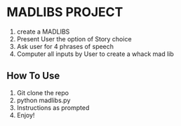# MADLIBS PROJECT
1. create a MADLIBS
2. Present User the option of Story choice
3. Ask user for 4 phrases of speech
4. Computer all inputs by User to create a whack mad lib
## How To Use
1. Git clone the repo
2. python madlibs.py
3. Instructions as prompted
4. Enjoy!
